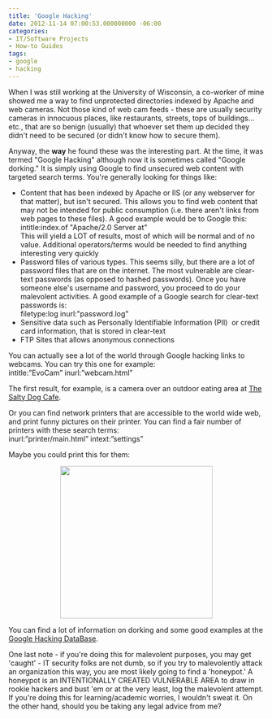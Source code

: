 ```yaml
---
title: 'Google Hacking'
date: 2012-11-14 07:00:53.000000000 -06:00
categories:
- IT/Software Projects
- How-to Guides
tags:
- google
- hacking
---
```

<p>When I was still working at the University of Wisconsin, a co-worker of mine showed me a way to find unprotected directories indexed by Apache and web cameras. Not those kind of web cam feeds - these are usually security cameras in innocuous places, like restaurants, streets, tops of buildings... etc., that are so benign (usually) that whoever set them up decided they didn't need to be secured (or didn't know how to secure them).</p>
<p>Anyway, the <strong>way</strong> he found these was the interesting part. At the time, it was termed "Google Hacking" although now it is sometimes called "Google dorking." It is simply using Google to find unsecured web content with targeted search terms. <!--more-->You're generally looking for things like:</p>
<ul>
<li>Content that has been indexed by Apache or IIS (or any webserver for that matter), but isn't secured. This allows you to find web content that may not be intended for public consumption (i.e. there aren't links from web pages to these files). A good example would be to Google this:<br />
intitle:index.of "Apache/2.0 Server at"<br />
This will yield a LOT of results, most of which will be normal and of no value. Additional operators/terms would be needed to find anything interesting very quickly</li>
<li>Password files of various types. This seems silly, but there are a lot of password files that are on the internet. The most vulnerable are clear-text passwords (as opposed to hashed passwords). Once you have someone else's username and password, you proceed to do your malevolent activities. A good example of a Google search for clear-text passwords is:<br />
filetype:log inurl:"password.log"</li>
<li>Sensitive data such as Personally Identifiable Information (PII)  or credit card information, that is stored in clear-text</li>
<li>FTP Sites that allows anonymous connections</li>
</ul>
<p>You can actually see a lot of the world through Google hacking links to webcams. You can try this one for example:<br />
intitle:”EvoCam” inurl:”webcam.html”</p>
<p>The first result, for example, is a camera over an outdoor eating area at <a href="http://98.101.223.10:8080/webcam.html" target="_blank">The Salty Dog Cafe</a>.</p>
<p>Or you can find network printers that are accessible to the world wide web, and print funny pictures on their printer. You can find a fair number of printers with these search terms:<br />
inurl:”printer/main.html” intext:”settings”</p>
<p><span style="text-align:center;">Maybe you could print this for them:</span></p>
<p style="text-align:center;"><a href="http://alexdglover.files.wordpress.com/2012/11/troll-troll-face.jpg"><img class="aligncenter  wp-image-183" title="troll-face" alt="" src="{{ site.baseurl }}/assets/troll-troll-face.jpg?w=150" height="300" width="300" /></a></p>
<p>You can find a lot of information on dorking and some good examples at the <a href="http://johnny.ihackstuff.com/ghdb/" target="_blank">Google Hacking DataBase</a>.</p>
<p>One last note - if you're doing this for malevolent purposes, you may get 'caught' - IT security folks are not dumb, so if you try to malevolently attack an organization this way, you are most likely going to find a 'honeypot.' A honeypot is an INTENTIONALLY CREATED VULNERABLE AREA to draw in rookie hackers and bust 'em or at the very least, log the malevolent attempt. If you're doing this for learning/academic worries, I wouldn't sweat it. On the other hand, should you be taking any legal advice from me?</p>
